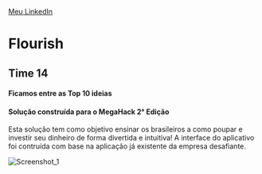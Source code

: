 [Meu LinkedIn](https://www.linkedin.com/in/dfsantosabap/)
# Flourish
## Time 14
#### Ficamos entre as Top 10 ideias
#### Solução construída para o MegaHack 2° Edição

Esta solução tem como objetivo ensinar os brasileiros a como poupar e investir seu dinheiro de forma divertida e intuitiva!
A interface do aplicativo foi contruída com base na aplicação já existente da empresa desafiante.


![Screenshot_1](https://user-images.githubusercontent.com/52330088/81459228-397e4880-9175-11ea-8e1a-01ccef6c45e8.png)
